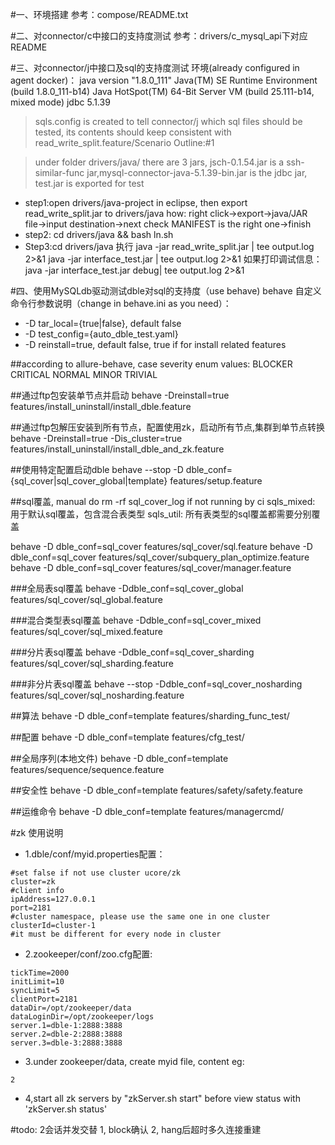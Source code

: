
#一、环境搭建
参考：compose/README.txt

#二、对connector/c中接口的支持度测试
参考：drivers/c_mysql_api下对应README

#三、对connector/j中接口及sql的支持度测试
环境(already configured in agent docker)：
java version "1.8.0_111"
Java(TM) SE Runtime Environment (build 1.8.0_111-b14)
Java HotSpot(TM) 64-Bit Server VM (build 25.111-b14, mixed mode)
jdbc 5.1.39

> sqls.config is created to tell connector/j which sql files should be tested, its contents should keep consistent with read_write_split.feature/Scenario Outline:#1

> under folder drivers/java/ there are 3 jars, jsch-0.1.54.jar is a ssh-similar-func jar,mysql-connector-java-5.1.39-bin.jar is the jdbc jar, test.jar is exported for test

+ step1:open drivers/java-project in eclipse, then export read_write_split.jar to drivers/java
      how: right click->export->java/JAR file->input destination->next check MANIFEST is the right one->finish
+ step2: cd drivers/java && bash ln.sh
+ Step3:cd drivers/java 执行
	java -jar read_write_split.jar | tee output.log 2>&1
    java -jar interface_test.jar | tee output.log 2>&1
	如果打印调试信息：java -jar interface_test.jar debug| tee output.log 2>&1

#四、使用MySQLdb驱动测试dble对sql的支持度（use behave)
 behave 自定义命令行参数说明（change in behave.ini as you need）：
 - -D tar_local={true|false}, default false
 - -D test_config={auto_dble_test.yaml}
 - -D reinstall=true, default false, true if for install related features
 
##according to allure-behave, case severity enum values:
BLOCKER
CRITICAL
NORMAL
MINOR
TRIVIAL

##通过ftp包安装单节点并启动
behave -Dreinstall=true features/install_uninstall/install_dble.feature

##通过ftp包解压安装到所有节点，配置使用zk，启动所有节点,集群到单节点转换
behave -Dreinstall=true -Dis_cluster=true features/install_uninstall/install_dble_and_zk.feature

##使用特定配置启动dble
behave --stop -D dble_conf={sql_cover|sql_cover_global|template} features/setup.feature

##sql覆盖, manual do rm -rf sql_cover_log if not running by ci
sqls_mixed: 用于默认sql覆盖，包含混合表类型
sqls_util: 所有表类型的sql覆盖都需要分别覆盖

behave -D dble_conf=sql_cover features/sql_cover/sql.feature 
behave -D dble_conf=sql_cover features/sql_cover/subquery_plan_optimize.feature
behave -D dble_conf=sql_cover features/sql_cover/manager.feature

###全局表sql覆盖
behave -Ddble_conf=sql_cover_global features/sql_cover/sql_global.feature

###混合类型表sql覆盖
behave -Ddble_conf=sql_cover_mixed features/sql_cover/sql_mixed.feature

###分片表sql覆盖
behave -Ddble_conf=sql_cover_sharding features/sql_cover/sql_sharding.feature

###非分片表sql覆盖
behave --stop -Ddble_conf=sql_cover_nosharding features/sql_cover/sql_nosharding.feature

##算法
behave -D dble_conf=template features/sharding_func_test/

##配置
behave -D dble_conf=template features/cfg_test/

##全局序列(本地文件)
behave -D dble_conf=template features/sequence/sequence.feature

##安全性
behave -D dble_conf=template features/safety/safety.feature

##运维命令
behave -D dble_conf=template features/managercmd/

#zk 使用说明
- 1.dble/conf/myid.properties配置：
```
#set false if not use cluster ucore/zk
cluster=zk
#client info
ipAddress=127.0.0.1
port=2181
#cluster namespace, please use the same one in one cluster
clusterId=cluster-1
#it must be different for every node in cluster
```
- 2.zookeeper/conf/zoo.cfg配置:
```
tickTime=2000
initLimit=10
syncLimit=5
clientPort=2181
dataDir=/opt/zookeeper/data
dataLoginDir=/opt/zookeeper/logs
server.1=dble-1:2888:3888
server.2=dble-2:2888:3888
server.3=dble-3:2888:3888
```
- 3.under zookeeper/data, create myid file, content eg:
```
2
```

- 4,start all zk servers by "zkServer.sh start" before view status with 'zkServer.sh status'

#todo:
2会话并发交替
1, block确认
2, hang后超时多久连接重建